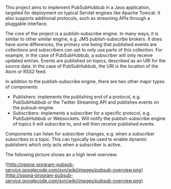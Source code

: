 This project aims to implement PubSubHubbub in a Java application, targeted for deployment on typical Servlet engines like Apache Tomcat. It also supports additional protocols, such as streaming APIs through a pluggable interface.

The core of the project is a publish-subscribe engine. In many ways, it is similar to other similar engine, e.g. JMS publish-subscribe brokers. It does have some differences, the primary one being that published events are collections and subscribers can opt to only use parts of this collection. For example, in the case of PubSubHubbub, a subscriber will only receive updated entries. Events are published on topics, described as an URI for the source data. In the case of PubSubHubbub, the URI is the location of the Atom or RSS2 feed.

In addition to the publish-subscribe engine, there are two other major types of components:
  * Publishers: implements the publishing end of a protocol, e.g. PubSubHubbub or the Twitter Streaming API and publishes events on the pubsub-engine.
  * Subscribers: implements a subscriber for a specific protocol, e.g. PubSubHubbub or Websockets. Will notify the publish-subscribe engine of topics it will subscribe to, and will then receive published events.

Components can listen for subscriber changes, e.g. when a subscriber subscribes to a topic. This can typically be used to enable dynamic publishers which only acts when a subscriber is active.

The following picture shows an a high level overview.

![http://oppna-program-pubsub-service.googlecode.com/svn/wiki/images/pubsub-overview.png](http://oppna-program-pubsub-service.googlecode.com/svn/wiki/images/pubsub-overview.png)